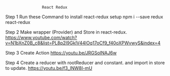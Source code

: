                     React Redux
Step 1 Run these Command to install react-redux setup
       npm i --save redux react-redux  

Step 2 Make wrapper (Provider) and Store in react-redux.
https://www.youtube.com/watch?v=N1bXnZ0B_c8&list=PL8p2I9GklV44lOq17oCf9_f40oXPWvwyS&index=4

Step 3 Create Action
https://youtu.be/JRGSoINAJ6w

Step 4 Create a reducer with rootReducer and constant. and import in store to update.
https://youtu.be/f3_lNW8I-mU